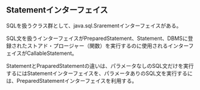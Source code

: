 ## Statementインターフェイス

SQLを扱うクラス群として、java.sql.Srarementインターフェイスがある。

SQL文を扱うインターフェイスがPreparedStatement、Statement、DBMSに登録されたストアド・プロージャー（関数）を実行するのに使用されるインターフェイスがCallableStatement。

StatementとPraparedStatementの違いは、パラメータなしのSQL文だけを実行するにはStatementインターフェイスを、パラメータありのSQL文を実行するには、PreparedStatementインターフェイスを利用する。


